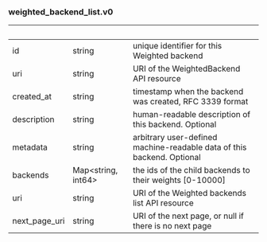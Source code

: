 
### weighted_backend_list.v0

| &nbsp; | &nbsp; | &nbsp; |
|---|---|---|
| id | string | unique identifier for this Weighted backend |
| uri | string | URI of the WeightedBackend API resource |
| created_at | string | timestamp when the backend was created, RFC 3339 format |
| description | string | human-readable description of this backend. Optional |
| metadata | string | arbitrary user-defined machine-readable data of this backend. Optional |
| backends | Map&lt;string, int64&gt; | the ids of the child backends to their weights [0-10000] |
| uri | string | URI of the Weighted backends list API resource |
| next_page_uri | string | URI of the next page, or null if there is no next page |